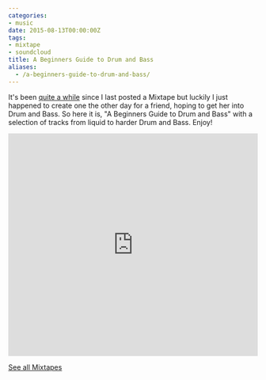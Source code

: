 ```yaml
---
categories:
- music
date: 2015-08-13T00:00:00Z
tags:
- mixtape
- soundcloud
title: A Beginners Guide to Drum and Bass
aliases:
  - /a-beginners-guide-to-drum-and-bass/
---
```


It's been [quite a while](http://kevingimbel.com/mixtape-february-2014/) since I last posted a Mixtape but luckily I just happened to create one the other day for a friend, hoping to get her into Drum and Bass. So here it is, "A Beginners Guide to Drum and Bass" with a selection of tracks from liquid to harder Drum and Bass. Enjoy!

<iframe width="100%" height="450" scrolling="no" frameborder="no" src="https://w.soundcloud.com/player/?url=https%3A//api.soundcloud.com/playlists/133607642&amp;auto_play=false&amp;hide_related=false&amp;show_comments=true&amp;show_user=true&amp;show_reposts=false&amp;visual=true"></iframe>

[See all Mixtapes](http://kevingimbel.com/tags/#mixtape)
